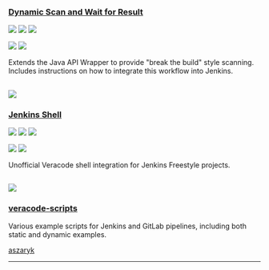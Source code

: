 ### [Dynamic Scan and Wait for Result](https://github.com/christyson/dynamic-scan-and-wait-for-result)

![](https://img.shields.io/github/stars/christyson/dynamic-scan-and-wait-for-result.svg?style=social)
![](https://img.shields.io/github/forks/christyson/dynamic-scan-and-wait-for-result.svg?style=social)
![](https://img.shields.io/github/watchers/christyson/dynamic-scan-and-wait-for-result.svg?style=social)

![](https://img.shields.io/github/languages/top/christyson/dynamic-scan-and-wait-for-result)
![](https://img.shields.io/github/contributors/christyson/dynamic-scan-and-wait-for-result)

Extends the Java API Wrapper to provide "break the build" style scanning. Includes instructions on how to integrate this workflow into Jenkins.

[![](https://img.shields.io/github/followers/christyson?label=christyson&style=social)](https://github/christyson)
---

### [Jenkins Shell](https://github.com/ian-c-leonard/veracode_jenkins_shell)

![](https://img.shields.io/github/stars/ian-c-leonard/veracode_jenkins_shell.svg?style=social)
![](https://img.shields.io/github/forks/ian-c-leonard/veracode_jenkins_shell.svg?style=social)
![](https://img.shields.io/github/watchers/ian-c-leonard/veracode_jenkins_shell.svg?style=social)

![](https://img.shields.io/github/languages/top/ian-c-leonard/veracode_jenkins_shell)
![](https://img.shields.io/github/contributors/ian-c-leonard/veracode_jenkins_shell)

Unofficial Veracode shell integration for Jenkins Freestyle projects.

[![](https://img.shields.io/github/followers/ian-c-leonard?label=ian-c-leonard&style=social)](https://github/ian-c-leonard)
---

### [veracode-scripts](https://gitlab.com/aszaryk/veracode-scripts)

Various example scripts for Jenkins and GitLab pipelines, including both static and dynamic examples.

[aszaryk](https://gitlab.com/aszaryk)

---